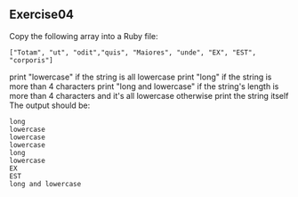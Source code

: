 ## Exercise04

Copy the following array into a Ruby file:

```
["Totam", "ut", "odit","quis", "Maiores", "unde", "EX", "EST", "corporis"]
```

print "lowercase" if the string is all lowercase
print "long" if the string is more than 4 characters
print "long and lowercase" if the string's length is more than 4 characters and it's all lowercase
otherwise print the string itself
The output should be:

```
long
lowercase
lowercase
lowercase
long
lowercase
EX
EST
long and lowercase
```
